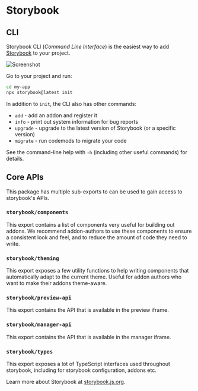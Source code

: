 # Storybook

## CLI

Storybook CLI (_Command Line Interface_) is the easiest way to add [Storybook](https://github.com/storybookjs/storybook) to your project.

![Screenshot](docs/getstorybook.png)

Go to your project and run:

```sh
cd my-app
npx storybook@latest init
```

In addition to `init`, the CLI also has other commands:

- `add` - add an addon and register it
- `info` - print out system information for bug reports
- `upgrade` - upgrade to the latest version of Storybook (or a specific version)
- `migrate` - run codemods to migrate your code

See the command-line help with `-h` (including other useful commands) for details.

## Core APIs

This package has multiple sub-exports to can be used to gain access to storybook's APIs.

### `storybook/components`

This export contains a list of components very useful for building out addons.
We recommend addon-authors to use these components to ensure a consistent look and feel, and to reduce the amount of code they need to write.

### `storybook/theming`

This export exposes a few utility functions to help writing components that automatically adapt to the current theme.
Useful for addon authors who want to make their addons theme-aware.

### `storybook/preview-api`

This export contains the API that is available in the preview iframe.

### `storybook/manager-api`

This export contains the API that is available in the manager iframe.

### `storybook/types`

This export exposes a lot of TypeScript interfaces used throughout storybook, including for storybook configuration, addons etc.

Learn more about Storybook at [storybook.js.org](https://storybook.js.org/?ref=readme).
